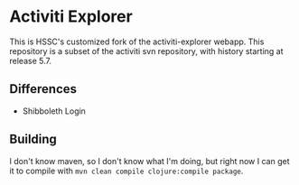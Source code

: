 # Activiti Explorer

This is HSSC's customized fork of the activiti-explorer webapp. This repository
is a subset of the activiti svn repository, with history starting at release
5.7. 

## Differences

- Shibboleth Login

## Building

I don't know maven, so I don't know what I'm doing,
 but right now I can get it to compile with
`mvn clean compile clojure:compile package`.
